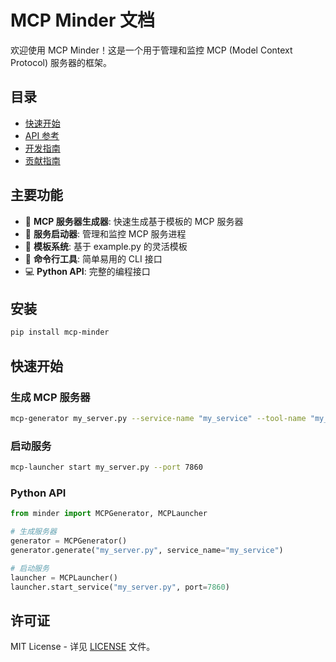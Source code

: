 # MCP Minder 文档

欢迎使用 MCP Minder！这是一个用于管理和监控 MCP (Model Context Protocol) 服务器的框架。

## 目录

- [快速开始](quickstart.md)
- [API 参考](api.md)
- [开发指南](development.md)
- [贡献指南](contributing.md)

## 主要功能

- 🚀 **MCP 服务器生成器**: 快速生成基于模板的 MCP 服务器
- 🎯 **服务启动器**: 管理和监控 MCP 服务进程
- 📝 **模板系统**: 基于 example.py 的灵活模板
- 🔧 **命令行工具**: 简单易用的 CLI 接口
- 💻 **Python API**: 完整的编程接口

## 安装

```bash
pip install mcp-minder
```

## 快速开始

### 生成 MCP 服务器

```bash
mcp-generator my_server.py --service-name "my_service" --tool-name "my_tool"
```

### 启动服务

```bash
mcp-launcher start my_server.py --port 7860
```

### Python API

```python
from minder import MCPGenerator, MCPLauncher

# 生成服务器
generator = MCPGenerator()
generator.generate("my_server.py", service_name="my_service")

# 启动服务
launcher = MCPLauncher()
launcher.start_service("my_server.py", port=7860)
```

## 许可证

MIT License - 详见 [LICENSE](../LICENSE) 文件。
